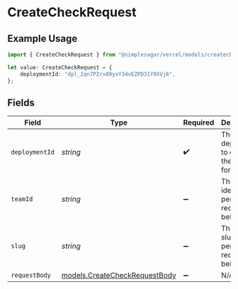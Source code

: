 # CreateCheckRequest

## Example Usage

```typescript
import { CreateCheckRequest } from "@simplesagar/vercel/models/createcheckop.js";

let value: CreateCheckRequest = {
    deploymentId: "dpl_2qn7PZrx89yxY34vEZPD31Y9XVj6",
};
```

## Fields

| Field                                                                | Type                                                                 | Required                                                             | Description                                                          | Example                                                              |
| -------------------------------------------------------------------- | -------------------------------------------------------------------- | -------------------------------------------------------------------- | -------------------------------------------------------------------- | -------------------------------------------------------------------- |
| `deploymentId`                                                       | *string*                                                             | :heavy_check_mark:                                                   | The deployment to create the check for.                              | dpl_2qn7PZrx89yxY34vEZPD31Y9XVj6                                     |
| `teamId`                                                             | *string*                                                             | :heavy_minus_sign:                                                   | The Team identifier to perform the request on behalf of.             |                                                                      |
| `slug`                                                               | *string*                                                             | :heavy_minus_sign:                                                   | The Team slug to perform the request on behalf of.                   |                                                                      |
| `requestBody`                                                        | [models.CreateCheckRequestBody](../models/createcheckrequestbody.md) | :heavy_minus_sign:                                                   | N/A                                                                  |                                                                      |